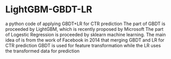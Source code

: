 # LightGBM-GBDT-LR
a python code of applying GBDT+LR for CTR prediction 
The part of GBDT is proceeded by LightGBM, which is recently proposed by Microsoft
The part of Logestic Regression is proceeded by sklearn machine learning.
The main idea of is from the work of Facebook in 2014 that merging GBDT and LR for CTR prediction
GBDT is used for feature transformation while the LR uses the transformed data for prediction

